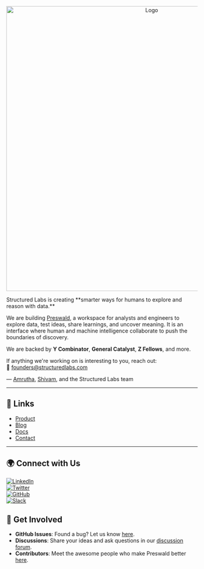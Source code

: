 <p align="center">
  <img src="https://structuredlabs.com/logo.svg" alt="Logo" width="750">
</p>
Structured Labs is creating **smarter ways for humans to explore and reason with data.**

We are building [Preswald](https://github.com/StructuredLabs/preswald), a workspace for analysts and engineers to explore data, test ideas, share learnings, and uncover meaning. It is an interface where human and machine intelligence collaborate to push the boundaries of discovery.

We are backed by **Y Combinator**, **General Catalyst**, **Z Fellows**, and more.

If anything we're working on is interesting to you, reach out:  
📧 [founders@structuredlabs.com](mailto:founders@structuredlabs.com)

— [Amrutha](https://linkedin.com/in/amruthagujjar), [Shivam](https://linkedin.com/in/shivam-singhal), and the Structured Labs team

---

## **🔗 Links**

- [Product](https://www.preswald.com)
- [Blog](https://preswald.com/blog)
- [Docs](https://docs.preswald.com)
- [Contact](mailto:founders@structuredlabs.com)

---

## **🌍 Connect with Us**

[![LinkedIn](https://img.shields.io/badge/LinkedIn-0A66C2?style=for-the-badge&logo=linkedin&logoColor=white)](https://www.linkedin.com/company/structuredlabs/)  
[![Twitter](https://img.shields.io/badge/Twitter-000000?style=for-the-badge&logo=x&logoColor=white)](https://www.x.com/structuredlabs)  
[![GitHub](https://img.shields.io/badge/GitHub-181717?style=for-the-badge&logo=github&logoColor=white)](https://github.com/StructuredLabs/preswald)  
[![Slack](https://img.shields.io/badge/Slack-4A154B?style=for-the-badge&logo=slack&logoColor=white)](https://preswald-community.slack.com/join/shared_invite/zt-313yzc9hu-6olRuzf8B9RZU6lwnlZyCA#/shared-invite/email)

## **🚀 Get Involved**

- **GitHub Issues**: Found a bug? Let us know [here](https://github.com/StructuredLabs/preswald/issues).
- **Discussions**: Share your ideas and ask questions in our [discussion forum](https://github.com/StructuredLabs/preswald/discussions).
- **Contributors**: Meet the awesome people who make Preswald better [here](https://github.com/StructuredLabs/preswald/graphs/contributors).

<br>
